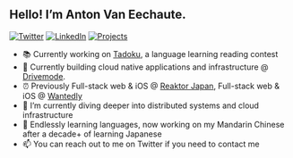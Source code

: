 ## Hello! I’m Anton Van Eechaute.

<a href="https://twitter.com/antonve_be"><img src="https://img.shields.io/badge/-Twitter-%231da1f2" alt="Twitter"/></a>
<a href="www.linkedin.com/in/antonve"><img src="https://img.shields.io/badge/-LinkedIn-%230077b5" alt="LinkedIn"/></a>
<a href="https://antonve.be/projects"><img src="https://img.shields.io/badge/-Projects-%23ff225a" alt="Projects"/></a>

- 📚 Currently working on [Tadoku](https://tadoku.app/blog), a language learning reading contest
- 🚗 Currently building cloud native applications and infrastructure @ [Drivemode](https://www.drivemode.com/).
- ⏰ Previously Full-stack web & iOS @ [Reaktor Japan](https://www.reaktor.com/), Full-stack web & iOS @ [Wantedly](https://wantedlyinc.com/ja)
- 🌱 I’m currently diving deeper into distributed systems and cloud infrastructure
- 🚶 Endlessly learning languages, now working on my Mandarin Chinese after a decade+ of learning Japanese
- 📫 You can reach out to me on Twitter if you need to contact me
